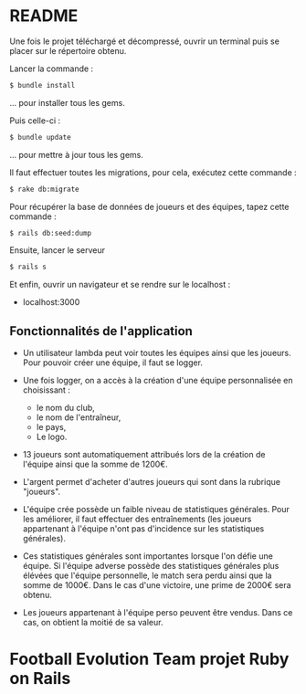 # README 

Une fois le projet téléchargé et décompressé, ouvrir un terminal puis se placer sur le répertoire obtenu.

Lancer la commande :
```sh
$ bundle install
```
... pour installer tous les gems.

Puis celle-ci :
```sh
$ bundle update
```
... pour mettre à jour tous les gems.

Il faut effectuer toutes les migrations, pour cela, exécutez cette commande :
```sh
$ rake db:migrate
```
Pour récupérer la base de données de joueurs et des équipes, tapez cette commande :
```sh
$ rails db:seed:dump
```
Ensuite, lancer le serveur 
```sh
$ rails s
```

Et enfin, ouvrir un navigateur et se rendre sur le localhost : 
* localhost:3000


## Fonctionnalités de l'application

* Un utilisateur lambda peut voir toutes les équipes ainsi que les joueurs. Pour pouvoir créer une équipe, il faut se logger.

* Une fois logger, on a accès à la création d'une équipe personnalisée en choisissant :
  * le nom du club,
  * le nom de l'entraîneur,
  * le pays,
  * Le logo.
  
 * 13 joueurs sont automatiquement attribués lors de la création de l'équipe ainsi que la somme de 1200€.
 * L'argent permet d'acheter d'autres joueurs qui sont dans la rubrique "joueurs".
 * L'équipe crée possède un faible niveau de statistiques générales. Pour les améliorer, il faut effectuer des entraînements (les joueurs appartenant à l'équipe n'ont pas d'incidence sur les statistiques générales).
 * Ces statistiques générales sont importantes lorsque l'on défie une équipe. Si l'équipe adverse possède des statistiques générales plus élévées que l'équipe personnelle, le match sera perdu ainsi que la somme de 1000€. Dans le cas d'une victoire, une prime de 2000€ sera obtenu.
 * Les joueurs appartenant à l'équipe perso peuvent être vendus. Dans ce cas, on obtient la moitié de sa valeur.

# Football Evolution Team projet Ruby on Rails
